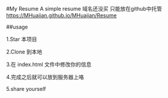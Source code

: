#My Resume
A simple resume 域名还没买 只能放在github中托管 <https://MHuajian.github.io/MHuajian/Resume>

##usage

1.Star 本项目

2.Clone 到本地

3.在 index.html 文件中修改你的信息

4.完成之后就可以放到服务器上咯

5.share yourself
